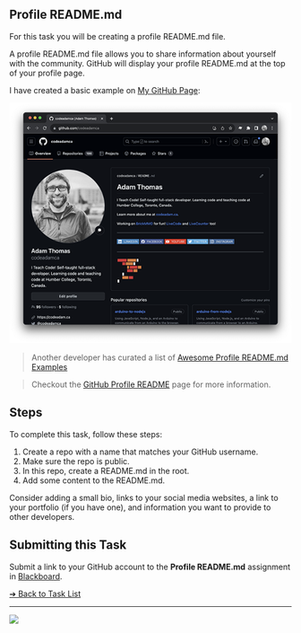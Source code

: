 <style>@import url("//readme.codeadam.ca/readme.css");</style>

## Profile README.md

For this task you will be creating a profile README.md file.

A profile README.md file allows you to share information about yourself with the community. GitHub will display your profile README.md at the top of your profile page.

I have created a basic example on [My GitHub Page](https://github.com/codeadamca):

![Profile README.md File](images/screenshot-github.png)

> Another developer has curated a list of [Awesome Profile README.md Examples](https://github.com/abhisheknaiidu/awesome-github-profile-readme)

> Checkout the [GitHub Profile README](https://docs.github.com/en/account-and-profile/setting-up-and-managing-your-github-profile/customizing-your-profile/managing-your-profile-readme) page for more information.

## Steps

To complete this task, follow these steps:

1. Create a repo with a name that matches your GitHub username.
2. Make sure the repo is public.
3. In this repo, create a README.md in the root.
4. Add some content to the README.md.

Consider adding a small bio, links to your social media websites, a link to your portfolio (if you have one), and information you want to provide to other developers.

## Submitting this Task

Submit a link to your GitHub account to the **Profile README.md** assignment in [Blackboard](https://learn.humber.ca/).

[&#10132; Back to Task List](/)

---

<a href="https://brickmmo.com">
<img src="https://brickmmo.com/images/brickmmo-logo-horizontal.jpg" width="100">
</a>
